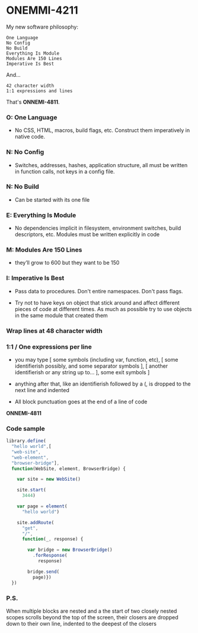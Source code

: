 # ONEMMI-4211

My new software philosophy: 

    One Language
    No Config
    No Build
    Everything Is Module
    Modules Are 150 Lines
    Imperative Is Best

And...

    42 character width
    1:1 expressions and lines

That's **ONNEMI-4811**.

### O: One Language

- No CSS, HTML, macros, build flags, etc. Construct them imperatively in native code.


### N: No Config

- Switches, addresses, hashes, application structure, all must be written in function calls, not keys in a config file.


### N: No Build

- Can be started with its one file


###  E: Everything Is Module

- No dependencies implicit in filesystem, environment switches, build descriptors, etc. Modules must be written explicitly in code


### M: Modules Are 150 Lines

- they’ll grow to 600 but they want to be 150


### I: Imperative Is Best

- Pass data to procedures. Don't entire namespaces. Don't pass flags.

- Try not to have keys on object that stick around and affect different pieces of code at different times. As much as possible try to use objects in the same module that created them

### Wrap lines at 48 character width

### 1:1 / One expressions per line

- you may type [ some symbols (including var, function, etc), [ some identifierish possibly, and some separator symbols ], [ another identifierish or any string up to... ], some exit symbols ]

-  anything after that, like an identifierish followed by a (, is dropped to the next line and indented

- All block punctuation goes at the end of a line of code

**ONNEMI-4811**


### Code sample

```javascript
library.define(
  "hello world",[
  "web-site",
  "web-element",
  "browser-bridge"],
  function(WebSite, element, BrowserBridge) {

    var site = new WebSite()

    site.start(
      3444)

    var page = element(
      "hello world")

    site.addRoute(
      "get",
      "/",
      function(_, response) {

        var bridge = new BrowserBridge()
          .forResponse(
            response)

        bridge.send(
          page)})
  })
```


### P.S.

When multiple blocks are nested and a the start of two closely nested scopes scrolls beyond the top of the screen, their closers are dropped down to their own line, indented to the deepest of the closers
